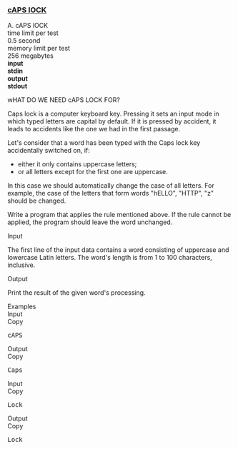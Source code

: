 <h3><a href="https://codeforces.com/contest/131/problem/A" target="_blank" rel="noopener noreferrer">cAPS lOCK</a></h3>
<div class="header"><div class="title">A. cAPS lOCK</div><div class="time-limit"><div class="property-title">time limit per test</div>0.5 second</div><div class="memory-limit"><div class="property-title">memory limit per test</div>256 megabytes</div><div class="input-file input-standard" style="font-weight: bold"><div class="property-title">input</div>stdin</div><div class="output-file output-standard" style="font-weight: bold"><div class="property-title">output</div>stdout</div></div><div><p>wHAT DO WE NEED cAPS LOCK FOR?</p><p>Caps lock is a computer keyboard key. Pressing it sets an input mode in which typed letters are capital by default. If it is pressed by accident, it leads to accidents like the one we had in the first passage. </p><p>Let's consider that a word has been typed with the Caps lock key accidentally switched on, if: </p><ul> <li> either it only contains uppercase letters; </li><li> or all letters except for the first one are uppercase. </li></ul><p>In this case we should automatically change the case of all letters. For example, the case of the letters that form words "<span class="tex-font-style-tt">hELLO</span>", "<span class="tex-font-style-tt">HTTP</span>", "<span class="tex-font-style-tt">z</span>" should be changed.</p><p>Write a program that applies the rule mentioned above. If the rule cannot be applied, the program should leave the word unchanged.</p></div><div class="input-specification"><div class="section-title">Input</div><p>The first line of the input data contains a word consisting of uppercase and lowercase Latin letters. The word's length is from 1 to 100 characters, inclusive.</p></div><div class="output-specification"><div class="section-title">Output</div><p>Print the result of the given word's processing.</p></div><div class="sample-tests"><div class="section-title">Examples</div><div class="sample-test"><div class="input"><div class="title">Input<div title="Copy" data-clipboard-target="#id006070690321325565" id="id008476816973774011" class="input-output-copier">Copy</div></div><pre id="id006070690321325565">cAPS<br></pre></div><div class="output"><div class="title">Output<div title="Copy" data-clipboard-target="#id008716489809103831" id="id0032288161877218857" class="input-output-copier">Copy</div></div><pre id="id008716489809103831">Caps</pre></div><div class="input"><div class="title">Input<div title="Copy" data-clipboard-target="#id005061070975430606" id="id007355554622869804" class="input-output-copier">Copy</div></div><pre id="id005061070975430606">Lock<br></pre></div><div class="output"><div class="title">Output<div title="Copy" data-clipboard-target="#id003476717941748205" id="id005782784751029643" class="input-output-copier">Copy</div></div><pre id="id003476717941748205">Lock<br></pre></div></div></div>